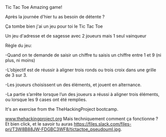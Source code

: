 Tic Tac Toe Amazing game!

Après la journée d'hier tu as besoin de détente ?

Ça tombe bien j'ai un jeu pour toi le Tic Tac Toe

Un jeu d'adresse et de sagesse avec 2 joueurs mais 1 seul vainqueur

Règle du jeu:

-Quand on te demande de saisir un chiffre tu saisis un chiffre entre 1 et 9 (ni plus, ni moins)

-L’objectif est de réussir à aligner trois ronds ou trois croix dans une grille de 3 sur 3.

-Les joueurs choisissent un des éléments, et jouent en alternance.

-La partie s’arrête lorsque l’un des joueurs a réussi à aligner trois éléments, ou lorsque les 9 cases ont été remplies.

It's an exercise from the TheHackingProject bootcamp.

www.thehackingproject.org
Mais techniquement comment ça fonctionne ? Et bien click, et le savoir tu auras https://files.slack.com/files-pri/T3W8B88JW-FDGBC3WF8/tictactoe_pseudouml.jpg.
